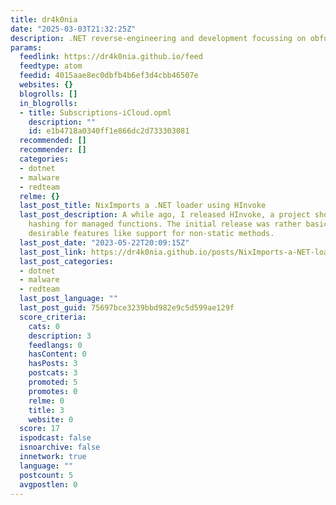 ```yaml
---
title: dr4k0nia
date: "2025-03-03T21:32:25Z"
description: .NET reverse-engineering and development focussing on obfuscation/deobfuscation
params:
  feedlink: https://dr4k0nia.github.io/feed
  feedtype: atom
  feedid: 4015aae8ec0dbfb4b6ef3d4cbb46507e
  websites: {}
  blogrolls: []
  in_blogrolls:
  - title: Subscriptions-iCloud.opml
    description: ""
    id: e1b4718a0340ff1e866dc2d733303081
  recommended: []
  recommender: []
  categories:
  - dotnet
  - malware
  - redteam
  relme: {}
  last_post_title: NixImports a .NET loader using HInvoke
  last_post_description: A while ago, I released HInvoke, a project showcasing API
    hashing for managed functions. The initial release was rather basic and lacked
    desirable features like support for non-static methods.
  last_post_date: "2023-05-22T20:09:15Z"
  last_post_link: https://dr4k0nia.github.io/posts/NixImports-a-NET-loader-using-HInvoke/
  last_post_categories:
  - dotnet
  - malware
  - redteam
  last_post_language: ""
  last_post_guid: 75697bce3239bbd982e9c5d599ae129f
  score_criteria:
    cats: 0
    description: 3
    feedlangs: 0
    hasContent: 0
    hasPosts: 3
    postcats: 3
    promoted: 5
    promotes: 0
    relme: 0
    title: 3
    website: 0
  score: 17
  ispodcast: false
  isnoarchive: false
  innetwork: true
  language: ""
  postcount: 5
  avgpostlen: 0
---
```


